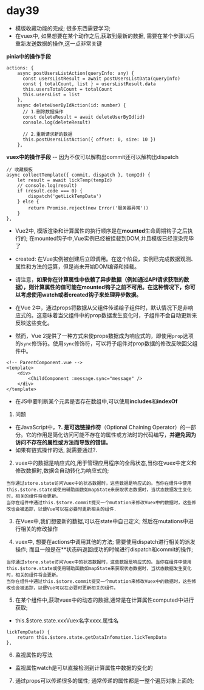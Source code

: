 # day39
- 模版收藏功能的完成; 很多东西需要学习; 
- 在vuex中, 如果想要在某个动作之后,获取到最新的数据, 需要在某个步骤以后重新发送数据的操作,这一点非常关键


**pinia中的操作手段**
```
actions: {
    async postUsersListAction(queryInfo: any) {
      const usersListResult = await postUsersListData(queryInfo)
      const { totalCount, list } = usersListResult.data
      this.usersTotalCount = totalCount
      this.usersList = list
    },
    async deleteUserByIdAction(id: number) {
      // 1.删除数据操作
      const deleteResult = await deleteUserById(id)
      console.log(deleteResult)

      // 2.重新请求新的数据
      this.postUsersListAction({ offset: 0, size: 10 })
    },
```
**vuex中的操作手段** -- 因为不仅可以解构出commit还可以解构出dispatch
```
// 收藏模板
async collectTemplate({ commit, dispatch }, tempId) {
    let result = await lickTemp(tempId)
    // console.log(result)
    if (result.code === 0) {
        dispatch('getLickTempData')
    } else {
        return Promise.reject(new Error('服务器异常'))
    }
},
```
- Vue2中, 模版渲染和计算属性的执行顺序是在**mounted**生命周期钩子之后执行的; 
在mounted钩子中,Vue实例已经被挂载到DOM,并且模版已经渲染完毕了
- created: 在Vue实例被创建后立即调用。在这个阶段，实例已完成数据观测、属性和方法的运算，但是尚未开始DOM编译和挂载。
- 请注意，**如果你在计算属性中依赖了异步数据（例如通过API请求获取的数据），则计算属性的值可能在mounted钩子之前不可用。在这种情况下，你可以考虑使用watch或者created钩子来处理异步数据。**

- 在Vue 2中，通过props将数据从父组件传递给子组件时，默认情况下是非响应式的。这意味着当父组件中的prop数据发生变化时，子组件不会自动更新来反映这些变化。
- 然而，Vue 2提供了一种方式来使props数据成为响应式的，即使用`prop`选项的`sync`修饰符。使用`sync`修饰符，可以将子组件对prop数据的修改反映回父组件中。
```
<!-- ParentComponent.vue -->
<template>
    <div>
        <ChildComponent :message.sync="message" />
    </div>
</template>
```
- 在JS中要判断某个元素是否存在数组中,可以使用**includes**和**indexOf**

1. 问题
- 在JavaScript中，**?. 是可选链操作符**（Optional Chaining Operator）的一部分。它的作用是简化访问可能不存在的属性或方法时的代码编写，**并避免因为访问不存在的属性或方法而导致的错误。**
- 如果有链式操作的话, 就需要通过?.

2. vuex中的数据是响应式的,用于管理应用程序的全局状态,当你在vuex中定义和修改数据时,数据会自动转化为响应式的;
```
当你通过store.state访问Vuex中的状态数据时，这些数据是响应式的。当你在组件中使用this.$store.state或使用辅助函数如mapState来获取状态数据时，当状态数据发生变化时，相关的组件将会更新。
当你在组件中通过this.$store.commit提交一个mutation来修改Vuex中的数据时，这些修改也会被追踪，以便Vue可以在必要时更新相关的组件.
```

3. 在Vuex中,我们想要新的数据,可以在state中自己定义; 然后在mutations中进行相关的修改操作

4. vuex中, 想要在actions中调用其他的方法; 需要使用dispatch进行相关的派发操作;
而且一般是在**状态码返回成功的时候进行dispatch和commit的操作; 
```
当你通过store.state访问Vuex中的状态数据时，这些数据是响应式的。当你在组件中使用this.$store.state或使用辅助函数如mapState来获取状态数据时，当状态数据发生变化时，相关的组件将会更新。
当你在组件中通过this.$store.commit提交一个mutation来修改Vuex中的数据时，这些修改也会被追踪，以便Vue可以在必要时更新相关的组件。
```
5. 在某个组件中,获取vuex中的动态的数据,通常是在计算属性computed中进行获取; 
- this.$store.state.xxxVuex名字xxxx.属性名
```
lickTempData() {
    return this.$store.state.getDataInfomation.lickTempData
},
```
6. 监视属性的写法
- 监视属性watch是可以直接检测到计算属性中数据的变化的

7. 通过props可以传递很多的属性; 通常传递的属性都是一整个遍历对象上面的;


